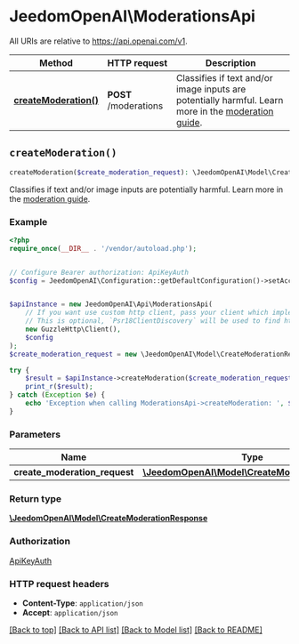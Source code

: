 # JeedomOpenAI\ModerationsApi

All URIs are relative to https://api.openai.com/v1.

Method | HTTP request | Description
------------- | ------------- | -------------
[**createModeration()**](ModerationsApi.md#createModeration) | **POST** /moderations | Classifies if text and/or image inputs are potentially harmful. Learn more in the [moderation guide](/docs/guides/moderation).


## `createModeration()`

```php
createModeration($create_moderation_request): \JeedomOpenAI\Model\CreateModerationResponse
```

Classifies if text and/or image inputs are potentially harmful. Learn more in the [moderation guide](/docs/guides/moderation).

### Example

```php
<?php
require_once(__DIR__ . '/vendor/autoload.php');


// Configure Bearer authorization: ApiKeyAuth
$config = JeedomOpenAI\Configuration::getDefaultConfiguration()->setAccessToken('YOUR_ACCESS_TOKEN');


$apiInstance = new JeedomOpenAI\Api\ModerationsApi(
    // If you want use custom http client, pass your client which implements `Psr\Http\Client\ClientInterface`.
    // This is optional, `Psr18ClientDiscovery` will be used to find http client. For instance `GuzzleHttp\Client` implements that interface
    new GuzzleHttp\Client(),
    $config
);
$create_moderation_request = new \JeedomOpenAI\Model\CreateModerationRequest(); // \JeedomOpenAI\Model\CreateModerationRequest

try {
    $result = $apiInstance->createModeration($create_moderation_request);
    print_r($result);
} catch (Exception $e) {
    echo 'Exception when calling ModerationsApi->createModeration: ', $e->getMessage(), PHP_EOL;
}
```

### Parameters

Name | Type | Description  | Notes
------------- | ------------- | ------------- | -------------
 **create_moderation_request** | [**\JeedomOpenAI\Model\CreateModerationRequest**](../Model/CreateModerationRequest.md)|  |

### Return type

[**\JeedomOpenAI\Model\CreateModerationResponse**](../Model/CreateModerationResponse.md)

### Authorization

[ApiKeyAuth](../../README.md#ApiKeyAuth)

### HTTP request headers

- **Content-Type**: `application/json`
- **Accept**: `application/json`

[[Back to top]](#) [[Back to API list]](../../README.md#endpoints)
[[Back to Model list]](../../README.md#models)
[[Back to README]](../../README.md)

